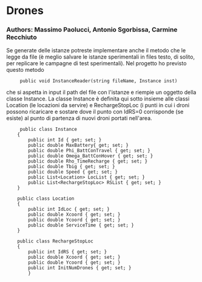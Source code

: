 # Drones
### Authors: Massimo Paolucci, Antonio Sgorbissa, Carmine Recchiuto

Se generate delle istanze potreste implementare anche il metodo che le legge da file (è meglio salvare le istanze sperimentali in files testo, di solito, per replicare le campagne di test sperimentali). 
Nel progetto ho previsto questo metodo

         public void InstanceReader(string fileName, Instance inst)

che si aspetta in input il path del file con l'istanze e riempie un oggetto della classe Instance.
La classe Instance è definita qui sotto insieme alle classi Location (le locazioni da servire) e RechargeStopLoc (i punti in cui i droni possono ricaricare e sostare dove il punto con IdRS=0 corrisponde (se esiste) al punto di partenza di nuovi droni portati nell'area.

         public class Instance
        {
            public int Id { get; set; }
            public double MaxBattery{ get; set; }
            public double Phi_BattConTravel { get; set; }
            public double Omega_BattConHover { get; set; } 
            public double Rho_TimeRecharge { get; set; } 
            public double Tbig { get; set; }
            public double Speed { get; set; }
            public List<Location> LocList { get; set; }
            public List<RechargeStopLoc> RSList { get; set; }
        }

        public class Location
        {
            public int IdLoc { get; set; }
            public double Xcoord { get; set; }
            public double Ycoord { get; set; }
            public double ServiceTime { get; set; }
        }

        public class RechargeStopLoc
        {
            public int IdRS { get; set; }
            public double Xcoord { get; set; }
            public double Ycoord { get; set; }
            public int InitNumDrones { get; set; }
            }
            
            
